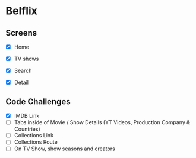 # Belflix

## Screens

- [x] Home
- [x] TV shows
- [x] Search
- [x] Detail


## Code Challenges

- [x] IMDB Link
- [ ] Tabs inside of Movie / Show Details (YT Videos, Production Company & Countries)
- [ ] Collections Link
- [ ] Collections Route
- [ ] On TV Show, show seasons and creators